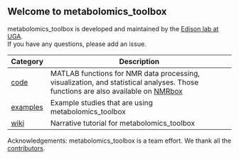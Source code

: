 ## Welcome to metabolomics_toolbox

metabolomics_toolbox is developed and maintained by the [Edison lab at UGA](https://edisonomics.org/).    
If you have any questions, please add an issue.

|Category|Description|
|-|-|
| [code](https://github.com/edisonomics/metabolomics_toolbox/tree/master/code) |MATLAB functions for NMR data processing, visualization, and statistical analyses. Those functions are also available on [NMRbox](https://nmrbox.nmrhub.org/software/metabolomics_toolbox?filter=all~metabolomics#Software%20versions) |
| [examples](https://github.com/edisonomics/metabolomics_toolbox/tree/master/examples) |Example studies that are using metabolomics_toolbox |
| [wiki](https://github.com/edisonomics/metabolomics_toolbox/wiki) |Narrative tutorial for metabolomics_toolbox|

Acknowledgements: metabolomics_toolbox is a team effort. We thank all the [contributors](https://github.com/edisonomics/metabolomics_toolbox/blob/master/acknowledgements.md).
